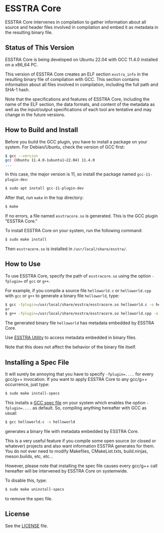 # ESSTRA Core

ESSTRA Core intervenes in compilation to gather information about all source
and header files involved in compilation and embed it as metadata in the
resulting binary file.

## Status of This Version

ESSTRA Core is being developed on Ubuntu 22.04 with GCC 11.4.0 installed on a
x86\_64 PC.

This version of ESSTRA Core creates an ELF section `esstra_info` in the
resulting binary file of compilation with GCC.
This section contains information about all files involved in compilation,
including the full path and SHA-1 hash.

Note that the specifications and features of ESSTRA Core, including the name of
the ELF section, the data formats, and content of the metadata as well as the
input/output specifications of each tool are tentative and may change in the
future versions.

## How to Build and Install

Before you build the GCC plugin, you have to install a package on your system.
For Debian/Ubuntu, check the version of GCC first:

```sh
$ gcc --version
gcc (Ubuntu 11.4.0-1ubuntu1~22.04) 11.4.0
...
```

In this case, the major version is 11, so install the package named
`gcc-11-plugin-dev`:

```sh
$ sudo apt install gcc-11-plugin-dev
```

After that, run `make` in the top directory:

```sh
$ make
```

If no errors, a file named `esstracore.so` is generated.
This is the GCC plugin "ESSTRA Core."

To install ESSTRA Core on your system, run the following command:

```sh
$ sudo make install
```

Then `esstracore.so` is installed in `/usr/local/share/esstra/`.

## How to Use

To use ESSTRA Core, specify the path of `esstracore.so` using the option
`-fplugin=` of `gcc` or `g++`.

For example, if you compile a source file `helloworld.c` or `helloworld.cpp`
with `gcc` or `g++` to generate a binary file `helloworld`, type:

```sh
$ gcc -fplugin=/usr/local/share/esstra/esstracore.so helloworld.c -o helloworld
or
$ g++ -fplugin=/usr/local/share/esstra/esstracore.so helloworld.cpp -o helloworld
```

The generated binary file `helloworld` has metadata embedded by ESSTRA Core.

Use [ESSTRA Utility](../util/README.md) to access metadata embedded in binary
files.

Note that this does not affect the behavior of the binary file itself.

## Installing a Spec File

It will surely be annoying that you have to specify `-fplugin=....` for every
gcc/g++ invocation.
If you want to apply ESSTRA Core to any gcc/g++ occurrence, just type:

```sh
$ sudo make install-specs
```

This installs a [GCC spec file](https://gcc.gnu.org/onlinedocs/gcc/Spec-Files.html)
on your system which enables the option `-fplugin=....` as default.
So, compiling anything hereafter with GCC as usual:

```sh
$ gcc helloworld.c -o helloworld
```

generates a binary file with metadata embedded by ESSTRA Core.

This is a very useful feature if you compile some open source (or closed or
whatever) projects and also want information ESSTRA generates for them.
You do not ever need to modify Makefiles, CMakeList.txts, build.ninjas,
meson.builds, etc, etc...

However, please note that installing the spec file causes every gcc/g++
call hereafter will be intervened by ESSTRA Core on systemwide.

To disable this, type:

```sh
$ sudo make uninstall-specs
```

to remove the spec file.

## License

See the [LICENSE](../LICENSE) file.
